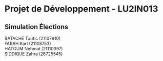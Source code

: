 # Projet de Développement - LU2IN013

## Simulation Élections

BATACHE Toufic (21107810)\
FARAH Karl (21108753)\
HATOUM Nehmat (21110397)\
SIDDIQUE Zahra (28725545)